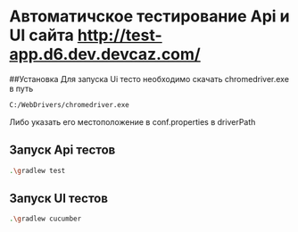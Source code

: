 # Автоматичское тестирование Api и UI сайта http://test-app.d6.dev.devcaz.com/

##Установка
Для запуска Ui тесто необходимо скачать chromedriver.exe в путь
```bash
C:/WebDrivers/chromedriver.exe
```
Либо указать его местоположение в conf.properties в driverPath

## Запуск Api тестов
```bash
.\gradlew test
```
## Запуск UI тестов
```bash
.\gradlew cucumber
```